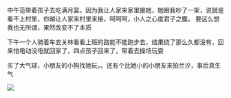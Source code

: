 中午范带着孩子去吃满月宴。因为我让人家来家里接她，她跟我吵了一架，说就是看不上村里，你越让人家来村里来接，呵呵呵，小人之心度君子之腹。 要这么想我也无所谓，果然改变不了本质


下午一个人骑着车去关林看看上班的路能不能跑步去，结果绕了那么久都没有，回来怕电动没电就回家了，四点孩子回来了，带着去操场玩耍

买了大气球，小朋友的小狗找她玩，。还有个比她小的小朋友来拍兰汐，事后真生气

![](http://upload-images.jianshu.io/upload_images/6904315-a8db0df22e2a8980.jpeg)
